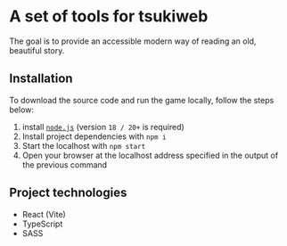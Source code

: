# A set of tools for tsukiweb
The goal is to provide an accessible modern way of reading an old, beautiful story.  

## Installation

To download the source code and run the game locally, follow the steps below:
1) install [`node.js`](https://nodejs.org/en/download) (version `18 / 20+` is required)
2) Install project dependencies with `npm i`
3) Start the localhost with `npm start`
4) Open your browser at the localhost address specified in the output of the previous command

## Project technologies
- React (Vite)
- TypeScript
- SASS
